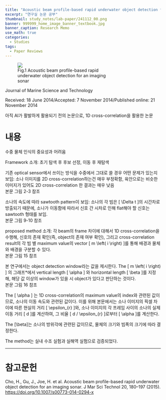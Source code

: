 ```yaml
---
title: "Acoustic beam profile-based rapid underwater object detection for an imaging sonar"
excerpt: "연구실 논문 공부"
thumbnail: study_notes/lab-paper/241112_00.png
banner: 999999_home_image_banner_textbook.jpg
banner_caption: Research Memo
use_math: true
categories:
  - Studies
tags:
  - Paper Reviews
---
```


<figure class="half" style="width: 60%">
  <a href="{{ site.url }}{{ site.baseurl }}/assets/images/study_notes/lab-paper/241112_00.png">
  <img src="{{ site.url }}{{ site.baseurl }}/assets/images/study_notes/lab-paper/241112_00.png">
  </a>
  <figcaption>
  Fig.1 Acoustic beam profile-based rapid underwater object detection for an imaging sonar
  </figcaption>
</figure>

Journal of Marine Science and Technology

Received: 18 June 2014/Accepted: 7 November 2014/Published online: 21 November 2014

아직 AI가 활발하게 활용되기 전의 논문으로, 1D cross-correlation을 활용한 논문

# 내용

수중 물체 인식의 중요성과 어려움

Framework 소개: 초기 탐색 후 후보 선정, 이동 후 재탐색

기존 optical sensor에서 쓰이는 방식을 수중에서 그대로 쓸 경우 어떤 문제가 있는지 보임: 소나 이미지를 2D cross-correlation하는건 매우 부정확함, 육안으로는 비슷한 이미지가 있어도 2D cross-correlation 한 결과는 매우 낮음<br />본문 그림 2-3 참조

소나의 속도에 따라 sawtooth pattern이 보임: 소나의 각 빔은 \[ \Delta t \]의 시간차로 방출되기 때문에, 소나가 이동함에 따라서 신호 간 시차로 인해 flat해야 할 신호는 sawtooth 형태를 보임.<br />본문 그림 9-10 참조

proposed method 소개: 각 beam의 frame 차이에 대해서 1D cross-correlation을 수행해, 신호의 존재 확인(즉, object의 존재 여부 확인), 그리고 cross-correlation result의 각 빔 별 maximum value의 vector \[ m \left( i \right) \]를 통해 배경과 물체와 배경을 구분할 수 있다.<br />본문 그림 15 참조

본 연구에서는 object detection window라는 값을 제시한다. The \[ m \left( i \right) \] 의 그래프*에서 vertical length \[ \alpha \] 와 horizontal length \[ \beta \]를 지정해, 해당 값 이상의 window가 있을 시 object가 있다고 판단하는 것이다.<br />본문 그림 16 참조

The \[ \alpha \] 는 1D cross-correlation의 maximum value의 index와 관련된 값이므로, 소나의 이동 속도와 관련된 값이다. 이를 위해 본문에서는 소나 이미지의 픽셀 차이에 따른 현실의 거리 \[ \epsilon\_{r} \]와, 소나 이미지의 각 프레임 사이의 소나의 실제 이동 거리 \[ d \]를 계산하여, 그 비율 \[ d / \epsilon\_{r} \]로부터 \[ \alpha \]를 계산한다.

The \[\beta\]는 소나의 방위각에 관련된 값이므로, 물체의 크기와 빔폭의 크기에 따라 결정한다.

The method는 실내 수조 실험과 실해역 실험으로 검증되었다.


---

# 참고문헌

Cho, H., Gu, J., Joe, H. et al. Acoustic beam profile-based rapid underwater object detection for an imaging sonar. J Mar Sci Technol 20, 180–197 (2015). https://doi.org/10.1007/s00773-014-0294-x